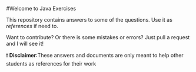 #Welcome to Java Exercises

This repository contains answers to some of the questions. Use it as *references* if need to.

Want to contribute? Or there is some mistakes or errors? Just pull a request and I will see it!

:exclamation: **Disclaimer**:These answers and documents are only meant to help other students as references for their work
